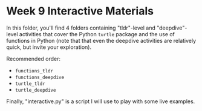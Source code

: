 # Week 9 Interactive Materials

In this folder, you'll find 4 folders containing "tldr"-level and "deepdive"-level activities that cover the Python `turtle` package and the use of functions in Python (note that that even the deepdive activities are relatively quick, but invite your exploration).

Recommended order:
- `functions_tldr`
- `functions_deepdive`
- `turtle_tldr`
- `turtle_deepdive`



Finally, "interactive.py" is a script I will use to play with some live examples.